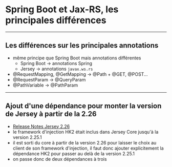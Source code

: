 # Spring Boot et Jax-RS, les principales différences

----

## Les différences sur les principales annotations
- même principe que Spring Boot mais annotations différentes
    - Spring Boot -> annotations Spring
    - Jersey -> annotations `javax.ws.rs`
- @RequestMapping, @GetMapping -> @Path + @GET, @POST...
- @RequestParam -> @QueryParam
- @PathVariable -> @PathParam

----

## Ajout d'une dépendance pour monter la version de Jersey à partir de la 2.26

- [Release Notes Jersey 2.26](https://jersey.github.io/release-notes/2.26.html)
- le framework d'injection HK2 était inclus dans Jersey Core jusqu'à la version 2.25.1
- il est sorti du core à partir de la version 2.26 pour laisser le choix au client de son framework d'injection, il faut donc ajouter explicitement la dépendance HK2 pour passer au delà de la version 2.25.1
- on passe donc de deux dépendances à trois